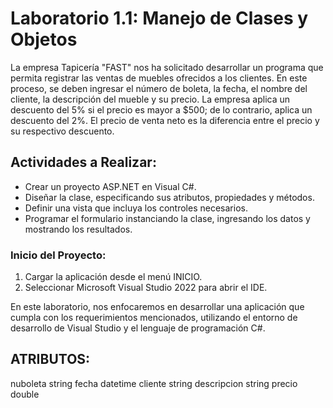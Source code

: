 # Laboratorio 1.1: Manejo de Clases y Objetos

La empresa Tapicería "FAST" nos ha solicitado desarrollar un programa que permita registrar las ventas de muebles ofrecidos a los clientes. En este proceso, se deben ingresar el número de boleta, la fecha, el nombre del cliente, la descripción del mueble y su precio. La empresa aplica un descuento del 5% si el precio es mayor a $500; de lo contrario, aplica un descuento del 2%. El precio de venta neto es la diferencia entre el precio y su respectivo descuento.

## Actividades a Realizar:

- Crear un proyecto ASP.NET en Visual C#.
- Diseñar la clase, especificando sus atributos, propiedades y métodos.
- Definir una vista que incluya los controles necesarios.
- Programar el formulario instanciando la clase, ingresando los datos y mostrando los resultados.

### Inicio del Proyecto:

1. Cargar la aplicación desde el menú INICIO.
2. Seleccionar Microsoft Visual Studio 2022 para abrir el IDE.

En este laboratorio, nos enfocaremos en desarrollar una aplicación que cumpla con los requerimientos mencionados, utilizando el entorno de desarrollo de Visual Studio y el lenguaje de programación C#.


## ATRIBUTOS:

nuboleta string 
fecha datetime
cliente string 
descripcion string 
precio double 



